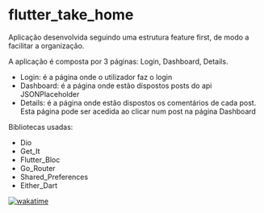 # flutter_take_home

Aplicação desenvolvida seguindo uma estrutura feature first, de modo a facilitar a organização.

A aplicação é composta por 3 páginas: Login, Dashboard, Details.
- Login: é a página onde o utilizador faz o login
- Dashboard: é a página onde estão dispostos posts do api JSONPlaceholder
- Details: é a página onde estão dispostos os comentários de cada post. Esta página pode ser acedida ao clicar num post na página Dashboard

Bibliotecas usadas:
- Dio
- Get_It
- Flutter_Bloc
- Go_Router
- Shared_Preferences
- Either_Dart

[![wakatime](https://wakatime.com/badge/user/51c71709-cd0f-4dcf-be93-ddde3281a624/project/51d0c586-53ff-4bb3-a799-175ffa2c7210.svg)](https://wakatime.com/badge/user/51c71709-cd0f-4dcf-be93-ddde3281a624/project/51d0c586-53ff-4bb3-a799-175ffa2c7210)
